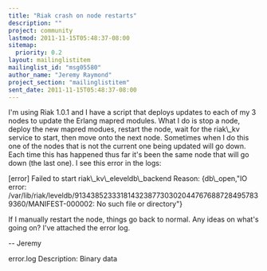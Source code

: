 ```yaml
---
title: "Riak crash on node restarts"
description: ""
project: community
lastmod: 2011-11-15T05:48:37-08:00
sitemap:
  priority: 0.2
layout: mailinglistitem
mailinglist_id: "msg05580"
author_name: "Jeremy Raymond"
project_section: "mailinglistitem"
sent_date: 2011-11-15T05:48:37-08:00
---
```



I'm using Riak 1.0.1 and I have a script that deploys updates to each of my
3 nodes to update the Erlang mapred modules. What I do is stop a node,
deploy the new mapred modues, restart the node, wait for the riak\\_kv
service to start, then move onto the next node. Sometimes when I do this
one of the nodes that is not the current one being updated will go down.
Each time this has happened thus far it's been the same node that will go
down (the last one). I see this error in the logs:

[error] Failed to start riak\\_kv\\_eleveldb\\_backend Reason: {db\\_open,"IO
error:
/var/lib/riak/leveldb/913438523331814323877303020447676887284957839360/MANIFEST-000002:
No such file or directory"}

If I manually restart the node, things go back to normal. Any ideas on
what's going on? I've attached the error log.

--
 Jeremy


error.log
Description: Binary data
